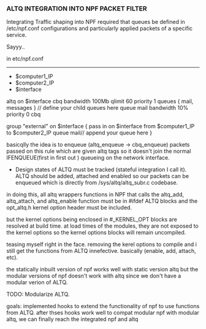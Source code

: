 ### ALTQ INTEGRATION INTO NPF PACKET FILTER

Integrating Traffic shaping into NPF required that queues be defined in /etc/npf.conf configurations
 and particularly applied packets of a specific service.

Sayyy..

in etc/npf.conf

-----------------------------------------

- $computer1_IP
- $computer2_IP
- $interface

altq on $interface cbq bandwidth 100Mb qlimit 60 priority 1 queues { mail, messages }
// define your child queues here
queue mail bandwidth 10% priority 0 cbq

group "external" on $interface {
    pass in on $interface from $computer1_IP to $computer2_IP queue mail// append your queue here
}

basicqlly the idea is to enqueue (altq_enqueue -> cbq_enqueue) packets passed on this rule which are given
altq tags so it doesn't join the normal IFENQUEUE(first in first out ) queueing on the network interface.

- Design
states of ALTQ must be tracked (stateful integration I call it).
ALTQ should be added, attached and enabled so our packets can be enqueued which is directly from /sys/altq/altq_subr.c codebase.

in doing this, all altq wrappers functions in NPF that calls the altq_add, altq_attach,
and altq_enable function must be in #ifdef ALTQ blocks and the opt_altq.h kernel option header must be included.

but the kernel options being enclosed in #_KERNEL_OPT blocks are resolved at build time. at load times of the modules, they are
not exposed to the kernel options so the kernel options blocks will remain uncompiled.

teasing myself right in the face. removing the kerel options to compile and i still get the functions from ALTQ innefective.
basically (enable, add, attach, etc).

the statically inbuilt version of npf works well with static version altq but the modular versions of npf doesn't work with altq since
we don't have a modular verion of ALTQ.

TODO:
Modularize ALTQ.

goals:
    implemented hooks to extend the functionality of npf to use functions from ALTQ.
    after thses hooks work well to compat modular npf with modular altq, we can finally reach the integrated npf and altq

